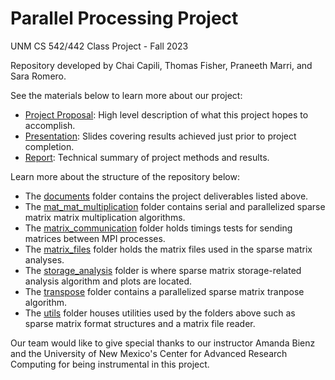 # Parallel Processing Project
UNM CS 542/442 Class Project - Fall 2023

Repository developed by Chai Capili, Thomas Fisher, Praneeth Marri, and Sara Romero.

See the materials below to learn more about our project:

- [Project Proposal](/documents/project_proposal.pdf): High level description of what this project hopes to accomplish.
- [Presentation](/documents/sparse_dense_matrix.pdf): Slides covering results achieved just prior to project completion.
- [Report](/documents/project_report.pdf): Technical summary of project methods and results.

Learn more about the structure of the repository below:

- The [documents](/documents) folder contains the project deliverables listed above.
- The [mat_mat_multiplication](/mat_mat_multiplication) folder contains serial and parallelized sparse matrix matrix multiplication algorithms.
- The [matrix_communication](/matrix_communication) folder holds timings tests for sending matrices between MPI processes.
- The [matrix_files](/matrix_files) folder holds the matrix files used in the sparse matrix analyses.
- The [storage_analysis](/storage_analysis) folder is where sparse matrix storage-related analysis algorithm and plots are located.
- The [transpose](/transpose) folder contains a parallelized sparse matrix tranpose algorithm.
- The [utils](/utils) folder houses utilities used by the folders above such as sparse matrix format structures and a matrix file reader.

Our team would like to give special thanks to our instructor Amanda Bienz and the University of New Mexico's Center for Advanced Research Computing for being instrumental in this project.
